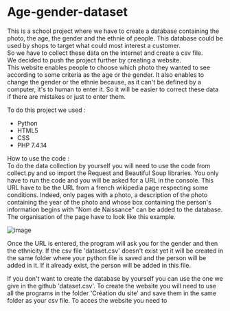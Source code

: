 # Age-gender-dataset

This is a school project where we have to create a database containing the photo, the age, the gender and the ethnie of people. This database could be used by shops to target what could most interest a customer.   
So we have to collect these data on the internet and create a csv file.  
We decided to push the project further by creating a website.   
This website enables people to choose which photo they wanted to see according to some criteria as the age or the gender. It also enables to change the gender or the ethnie because, as it can't be defined by a computer, it's to human to enter it. So it will be easier to correct these data if there are mistakes or just to enter them.  

To do this project we used :
  - Python
  - HTML5
  - CSS
  - PHP 7.4.14

How to use the code :   
  To do the data collection by yourself you will need to use the code from collect.py and so import the Request and Beautiful Soup libraries. You only have to run the code and you will be asked for a URL in the console. This URL have to be the URL from a french wikipedia page respecting some conditions. Indeed, only pages with a photo, a description of the photo containing the year of the photo and whose box containing the person's information begins with "Nom de Naissance" can be added to the database.   
The organisation of the page have to look like this example.  

![image](https://user-images.githubusercontent.com/72499343/114832047-5633ef00-9dce-11eb-9040-675e0dd0fecb.png)

Once the URL is entered, the program will ask you for the gender and then the ethnicity. If the csv file 'dataset.csv' doesn't exist yet it will be created in the same folder where your python file is saved and the person will be added in it. If it already exist, the person will be added in this file. 

  If you don't want to create the database by yourself you can use the one we give in the github 'dataset.csv'. To create the website you will need to use all the programs in the folder 'Création du site' and save them in the same folder as your csv file. To acces the website you need to 
